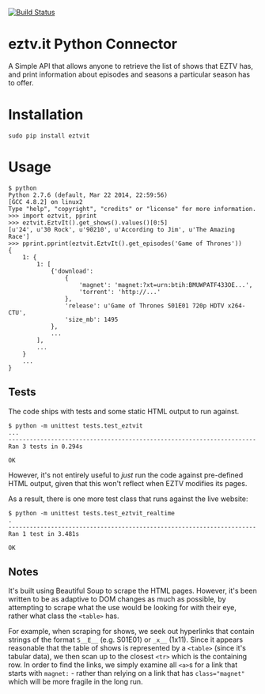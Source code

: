 [![Build Status](https://travis-ci.org/jaysh/eztvit-python.svg?branch=master)](https://travis-ci.org/jaysh/eztvit-python)

eztv.it Python Connector
=============

A Simple API that allows anyone to retrieve the list of shows that EZTV has, and print information about episodes and seasons a particular season has to offer.

# Installation

    sudo pip install eztvit

# Usage 

    $ python
    Python 2.7.6 (default, Mar 22 2014, 22:59:56) 
    [GCC 4.8.2] on linux2
    Type "help", "copyright", "credits" or "license" for more information.
    >>> import eztvit, pprint
    >>> eztvit.EztvIt().get_shows().values()[0:5]
    [u'24', u'30 Rock', u'90210', u'According to Jim', u'The Amazing Race']
    >>> pprint.pprint(eztvit.EztvIt().get_episodes('Game of Thrones'))
    {
        1: {
            1: [
                {'download':
                    {
                        'magnet': 'magnet:?xt=urn:btih:BMUWPATF433OE...',
                        'torrent': 'http://...'
                    },
                    'release': u'Game of Thrones S01E01 720p HDTV x264-CTU',
                    'size_mb': 1495
                },
                ...
            ],
            ...
        }
        ...
    }

## Tests

The code ships with tests and some static HTML output to run against.

    $ python -m unittest tests.test_eztvit
    ...
    ----------------------------------------------------------------------
    Ran 3 tests in 0.294s

    OK

However, it's not entirely useful to *just* run the code against pre-defined HTML output, given that this won't reflect when EZTV modifies its pages.

As a result, there is one more test class that runs against the live website:

    $ python -m unittest tests.test_eztvit_realtime
    .
    ----------------------------------------------------------------------
    Ran 1 test in 3.481s

    OK

## Notes

It's built using Beautiful Soup to scrape the HTML pages. However, it's been written to be as adaptive to DOM changes as much as possible, by attempting to scrape what the use would be looking for with their eye, rather what class the `<table>` has.

For example, when scraping for shows, we seek out hyperlinks that contain strings of the format `S__E__` (e.g. S01E01) or `_x__` (1x11). Since it appears reasonable that the table of shows is represented by a `<table>` (since it's tabular data), we then scan up to the closest `<tr>` which is the containing row. In order to find the links, we simply examine all `<a>`s for a link that starts with `magnet:` - rather than relying on a link that has `class="magnet"` which will be more fragile in the long run.